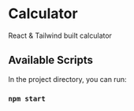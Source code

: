 # Calculator

React & Tailwind built calculator

## Available Scripts

In the project directory, you can run:

### `npm start`

